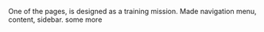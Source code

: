 One of the pages, is designed as a training mission. Made navigation menu, content, sidebar. some more

